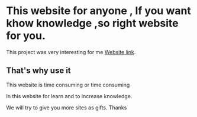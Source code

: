 # This website for anyone , If you want khow knowledge ,so right website for you.

This project was very interesting for me [Website link](https://romantic-education-06c0bc.netlify.app/).

## That's why use it

This website is time consuming or time consuming


In this website for learn and to increase knowledge.


We will try to give you more sites as gifts. Thanks


